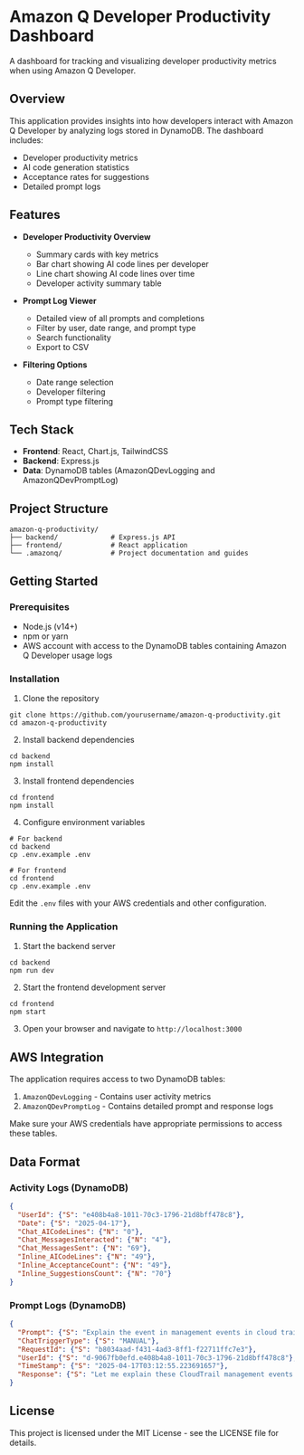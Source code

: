# Amazon Q Developer Productivity Dashboard

A dashboard for tracking and visualizing developer productivity metrics when using Amazon Q Developer.

## Overview

This application provides insights into how developers interact with Amazon Q Developer by analyzing logs stored in DynamoDB. The dashboard includes:

- Developer productivity metrics
- AI code generation statistics
- Acceptance rates for suggestions
- Detailed prompt logs

## Features

- **Developer Productivity Overview**
  - Summary cards with key metrics
  - Bar chart showing AI code lines per developer
  - Line chart showing AI code lines over time
  - Developer activity summary table

- **Prompt Log Viewer**
  - Detailed view of all prompts and completions
  - Filter by user, date range, and prompt type
  - Search functionality
  - Export to CSV

- **Filtering Options**
  - Date range selection
  - Developer filtering
  - Prompt type filtering

## Tech Stack

- **Frontend**: React, Chart.js, TailwindCSS
- **Backend**: Express.js
- **Data**: DynamoDB tables (AmazonQDevLogging and AmazonQDevPromptLog)

## Project Structure

```
amazon-q-productivity/
├── backend/             # Express.js API
├── frontend/            # React application
└── .amazonq/            # Project documentation and guides
```

## Getting Started

### Prerequisites

- Node.js (v14+)
- npm or yarn
- AWS account with access to the DynamoDB tables containing Amazon Q Developer usage logs

### Installation

1. Clone the repository
```
git clone https://github.com/yourusername/amazon-q-productivity.git
cd amazon-q-productivity
```

2. Install backend dependencies
```
cd backend
npm install
```

3. Install frontend dependencies
```
cd frontend
npm install
```

4. Configure environment variables
```
# For backend
cd backend
cp .env.example .env

# For frontend
cd frontend
cp .env.example .env
```
Edit the `.env` files with your AWS credentials and other configuration.

### Running the Application

1. Start the backend server
```
cd backend
npm run dev
```

2. Start the frontend development server
```
cd frontend
npm start
```

3. Open your browser and navigate to `http://localhost:3000`

## AWS Integration

The application requires access to two DynamoDB tables:

1. `AmazonQDevLogging` - Contains user activity metrics
2. `AmazonQDevPromptLog` - Contains detailed prompt and response logs

Make sure your AWS credentials have appropriate permissions to access these tables.

## Data Format

### Activity Logs (DynamoDB)

```json
{
  "UserId": {"S": "e408b4a8-1011-70c3-1796-21d8bff478c8"},
  "Date": {"S": "2025-04-17"},
  "Chat_AICodeLines": {"N": "0"},
  "Chat_MessagesInteracted": {"N": "4"},
  "Chat_MessagesSent": {"N": "69"},
  "Inline_AICodeLines": {"N": "49"},
  "Inline_AcceptanceCount": {"N": "49"},
  "Inline_SuggestionsCount": {"N": "70"}
}
```

### Prompt Logs (DynamoDB)

```json
{
  "Prompt": {"S": "Explain the event in management events in cloud trail..."},
  "ChatTriggerType": {"S": "MANUAL"},
  "RequestId": {"S": "b8034aad-f431-4ad3-8ff1-f22711ffc7e3"},
  "UserId": {"S": "d-9067fb0efd.e408b4a8-1011-70c3-1796-21d8bff478c8"},
  "TimeStamp": {"S": "2025-04-17T03:12:55.223691657"},
  "Response": {"S": "Let me explain these CloudTrail management events..."}
}
```

## License

This project is licensed under the MIT License - see the LICENSE file for details.
